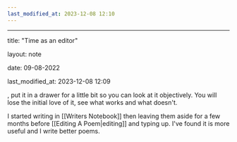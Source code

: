 ```yaml
---
last_modified_at: 2023-12-08 12:10
---
```

---

title: "Time as an editor"

layout: note

date: 09-08-2022

last_modified_at: 2023-12-08 12:09

, put it in a drawer for a little bit so you can look at it objectively. You will lose the initial love of it, see what works and what doesn't.

I started writing in [[Writers Notebook]] then leaving them aside for a few months before [[Editing A Poem|editing]] and typing up. I've found it is more useful and I write better poems.
